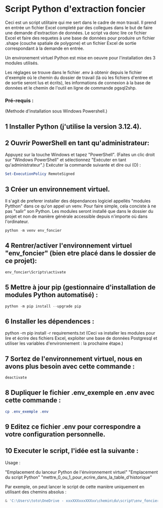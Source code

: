 # Script Python d'extraction foncier

Ceci est un script utilitaire qui me sert dans le cadre de mon travail. Il prend en entrée un fichier Excel completé par des collegues dans le but de faire une demande d'extraction de données. Le script va donc lire ce fichier Excel et faire des requetes à une base de données pour produire un fichier .shape (couche spatiale de polygone) et un fichier Excel de sortie correspondant à la demande en entrée.

Un environement virtuel Python est mise en oeuvre pour l'installation des 3 modules utilisés.

Les réglages se trouve dans le fichier .env à obtenir depuis le fichier d'exemple où le chemin du dossier de travail (là où les fichiers d'entree et de sortie seront lus et écrits), les informations de connexion à la base de données et le chemin de l'outil en ligne de commande pgsql2shp.


### Pré-requis :
(Methode d'installation sous Windows Powershell.)

## 1 Installer Python (j'utilise la version 3.12.4).

## 2 Ouvrir PowerShell en tant qu'administrateur:

Appuyez sur la touche Windows et tapez "PowerShell".
(Faites un clic droit sur "Windows PowerShell" et sélectionnez "Exécuter en tant qu'administrateur".)
Exécuter la commande suivante et dire oui (O) :
```powershell
Set-ExecutionPolicy RemoteSigned
```

## 3 Créer un environnement virtuel. 
Il s'agit de preferer installer des dépendances logiciel appellés "modules Pytthon" dans ce qu'on appel un venv. Pour faire simple, cela conciste à ne pas "salir" son Python. Les modules seront installé que dans le dossier du projet et non de manière générale accessible depuis n'importe où dans l'ordinateur.
```powershell
python -m venv env_foncier
```

## 4 Rentrer/activer l'environnement virtuel "env_foncier" (bien etre placé dans le dossier de ce projet):
```powershell
env_foncier\Scripts\activate
```

## 5 Mettre à jour pip (gestionnaire d'installation de modules Python automatisé) :
```powershell
python -m pip install --upgrade pip
```

## 6 Installer les dépendences :
python -m pip install -r requirements.txt
(Ceci va installer les modules pour lire et écrire des fichiers Excel, exploiter une base de données Postgresql et utiliser les variables d'environnement : la prochaine étape.)

## 7 Sortez de l'environnement virtuel, nous en avons plus besoin avec cette commande :
```powershell
deactivate
```

## 8 Dupliquer le fichier .env_exemple en .env avec cette commande :
```powershell
cp .env_exemple .env
```

## 9 Editez ce fichier .env pour correspondre a votre configuration personnelle.

## 10 Executer le script, l'idée est la suivante :

Usage :

"Emplacement du lanceur Python de l'énvironnement virtuel" "Emplacement du script Python" "mettre_0_ou_1_pour_ecrire_dans_la_table_d'historique"


Par exemple, on peut lancer le script de cette manière uniquement en utilisant des chemins absolus :

```powershell
& 'C:\Users\toto\OneDrive - xxxXXXxxxXXXxx\chemin\du\script\env_foncier\Scripts\python.exe' 'C:\Users\toto\OneDrive - xxxXXXxxxXXXxx\chemin\du\script\extraction_foncier.py' 'C:\Users\nelie\OneDrive - xxxXXXxxxXXXxx\chemin\où\les\collegues\mettent\leurs\fichiers\de\demanandes\a_traiter\MBV_FR2100283_51_Marais de St-Gond_Modele_demande_extraction_ffna.xlsx' 0
```